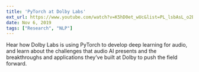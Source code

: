 ```yaml
---
title: 'PyTorch at Dolby Labs'
ext_url: https://www.youtube.com/watch?v=K5hD0et_wUc&list=PL_lsbAsL_o2BY-RrqVDKDcywKnuUTp-f3&index=20
date: Nov 6, 2019
tags: ["Research", "NLP"]
---
```

Hear how Dolby Labs is using PyTorch to develop deep learning for audio, and learn about the challenges that audio AI presents and the breakthroughs and applications they’ve built at Dolby to push the field forward.